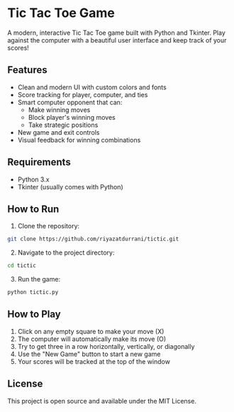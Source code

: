 # Tic Tac Toe Game

A modern, interactive Tic Tac Toe game built with Python and Tkinter. Play against the computer with a beautiful user interface and keep track of your scores!

## Features

- Clean and modern UI with custom colors and fonts
- Score tracking for player, computer, and ties
- Smart computer opponent that can:
  - Make winning moves
  - Block player's winning moves
  - Take strategic positions
- New game and exit controls
- Visual feedback for winning combinations

## Requirements

- Python 3.x
- Tkinter (usually comes with Python)

## How to Run

1. Clone the repository:
```bash
git clone https://github.com/riyazatdurrani/tictic.git
```

2. Navigate to the project directory:
```bash
cd tictic
```

3. Run the game:
```bash
python tictic.py
```

## How to Play

1. Click on any empty square to make your move (X)
2. The computer will automatically make its move (O)
3. Try to get three in a row horizontally, vertically, or diagonally
4. Use the "New Game" button to start a new game
5. Your scores will be tracked at the top of the window

## License

This project is open source and available under the MIT License. 
